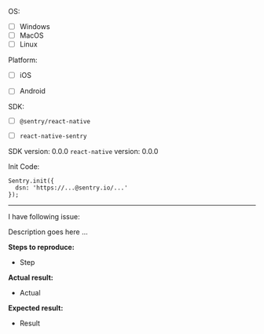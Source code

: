 OS:
- [ ]  Windows
- [ ]  MacOS
- [ ]  Linux

Platform:
- [ ]  iOS
- [ ]  Android


SDK:
- [ ]  `@sentry/react-native`
- [ ]  `react-native-sentry`


SDK version: 0.0.0
`react-native` version: 0.0.0

Init Code:

```
Sentry.init({
  dsn: 'https://...@sentry.io/...'
});
```

---
I have following issue:

Description goes here ...

**Steps to reproduce:**
- Step

**Actual result:**
- Actual

**Expected result:**
- Result
